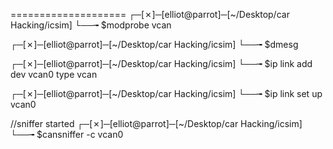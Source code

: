 ====================
┌─[✗]─[elliot@parrot]─[~/Desktop/car Hacking/icsim]
└──╼ $modprobe vcan 

┌─[✗]─[elliot@parrot]─[~/Desktop/car Hacking/icsim]
└──╼ $dmesg

┌─[✗]─[elliot@parrot]─[~/Desktop/car Hacking/icsim]
└──╼ $ip link add dev vcan0 type vcan

┌─[✗]─[elliot@parrot]─[~/Desktop/car Hacking/icsim]
└──╼ $ip link set up vcan0

//sniffer started 
┌─[✗]─[elliot@parrot]─[~/Desktop/car Hacking/icsim]
└──╼ $cansniffer -c vcan0


